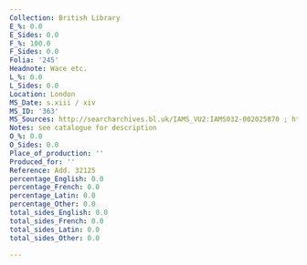 ```yaml
---
Collection: British Library
E_%: 0.0
E_Sides: 0.0
F_%: 100.0
F_Sides: 0.0
Folia: '245'
Headnote: Wace etc.
L_%: 0.0
L_Sides: 0.0
Location: London
MS_Date: s.xiii / xiv
MS_ID: '363'
MS_Sources: http://searcharchives.bl.uk/IAMS_VU2:IAMS032-002025870 ; https://www.europeana.eu/portal/en/record/9200397/BibliographicResource_3000126312590.html
Notes: see catalogue for description
O_%: 0.0
O_Sides: 0.0
Place_of_production: ''
Produced_for: ''
Reference: Add. 32125
percentage_English: 0.0
percentage_French: 0.0
percentage_Latin: 0.0
percentage_Other: 0.0
total_sides_English: 0.0
total_sides_French: 0.0
total_sides_Latin: 0.0
total_sides_Other: 0.0

---
```


